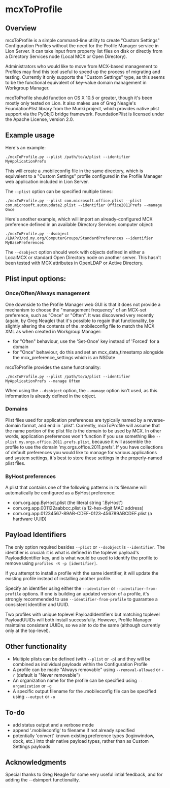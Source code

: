 # mcxToProfile

## Overview

mcxToProfile is a simple command-line utility to create "Custom Settings" Configuration Profiles without the need for the Profile Manager service in Lion Server. It can take input from property list files on disk or directly from a Directory Services node (Local MCX or Open Directory).

Administrators who would like to move from MCX-based management to Profiles may find this tool useful to speed up the process of migrating and testing. Currently it only supports the "Custom Settings" type, as this seems to be the functional equivalent of key-value domain management in Workgroup Manager.

mcxToProfile should function on OS X 10.5 or greater, though it's been mostly only tested on Lion. It also makes use of Greg Neagle's FoundationPlist library from the Munki project, which provides native plist support via the PyObjC bridge framework. FoundationPlist is licensed under the Apache License, version 2.0.

## Example usage

Here's an example:

`./mcxToProfile.py --plist /path/to/a/plist --identifier MyApplicationPrefs`

This will create a .mobileconfig file in the same directory, which is equivalent to a "Custom Settings" profile configured in the Profile Manager web application included in Lion Server.

The `--plist` option can be specified multiple times:

`./mcxToProfile.py --plist com.microsoft.office.plist --plist com.microsoft.autoupdate2.plist --identifier Office2011Prefs --manage Once`

Here's another example, which will import an already-configured MCX preference defined in an available Directory Services computer object:

`./mcxToProfile.py --dsobject /LDAPv3/od.my.org/ComputerGroups/StandardPreferences --identifier MyBasePreferences`

The `--dsobject` option should work with objects defined in either a LocalMCX or standard Open Directory node on another server. This hasn't been tested with MCX attributes in OpenLDAP or Active Directory.

## Plist input options:

### Once/Often/Always management

One downside to the Profile Manager web GUI is that it does not provide a mechanism to choose the "management frequency" of an MCX-set preference, such as "Once" or "Often". It was discovered very recently (again, by Greg Neagle) that it's possible to regain that functionality, by slightly altering the contents of the .mobileconfig file to match the MCX XML as when created in Workgroup Manager:

- for "Often" behaviour, use the 'Set-Once' key instead of 'Forced' for a domain
- for "Once" behaviour, do this and set an mcx_data_timestamp alongside the mcx_preference_settings which is an NSDate

mcxToProfile provides the same functionality:

`./mcxToProfile.py --plist /path/to/a/plist --identifier MyApplicationPrefs --manage Often`

When using the `--dsobject` option, the `--manage` option isn't used, as this information is already defined in the object.

### Domains

Plist files used for application preferences are typically named by a reverse-domain format, and end in '.plist'. Currently, mcxToProfile will assume that the name portion of the plist file _is_ the domain to be used by MCX. In other words, application preferences won't function if you use something like `--plist my.orgs.office.2011.prefs.plist`, because it will assemble the profile to use the domain 'my.orgs.office.2011.prefs'. If you have collections of default preferences you would like to manage for various applications and system settings, it's best to store these settings in the properly-named plist files.

### ByHost preferences

A plist that contains one of the following patterns in its filename will automatically be configured as a ByHost preference:

- com.org.app.ByHost.plist (the literal string '.ByHost')
- com.org.app.001122aabbcc.plist (a 12-hex-digit MAC address)
- com.org.app.01234567-89AB-CDEF-0123-456789ABCDEF.plist (a hardware UUID)


## Payload Identifiers

The only option required besides `--plist` or `--dsobject` is `--identifier`. The identifier is crucial: it is what is defined in the toplevel payload's PayloadIdentifier key, and is what would be used to identify the profile to remove using `profiles -R -p [identifier]`.

If you attempt to install a profile with the same identifier, it will update the existing profile instead of installing another profile.

Specify an identifier using either the `--identifier` or `--identifier-from-profile` options. If one is building an updated version of a profile, it's strongly recommended to use `--identifier-from-profile` to guarantee a consistent identifier and UUID.

Two profiles with unique toplevel PayloadIdentifiers but matching toplevel PayloadUUIDs will both install successfully. However, Profile Manager maintains consistent UUIDs, so we aim to do the same (although currently only at the top-level).


## Other functionality

- Multiple plists can be defined (with `--plist` or `-p`) and they will be combined as individual payloads within the Configuration Profile
- A profile can be made "Always removable" using `--removal-allowed` or `-r` (default is "Never removable")
- An organization name for the profile can be specified using `--organization` or `-g`
- A specific output filename for the .mobileconfig file can be specified using `--output` or `-o`

## To-do

- add status output and a verbose mode
- append '.mobileconfig' to filename if not already specified
- potentially 'convert' known existing preference types (loginwindow, dock, etc.) into their native payload types, rather than as Custom Settings payloads

## Acknowledgments

Special thanks to Greg Neagle for some very useful intial feedback, and for adding the --dsimport functionality.